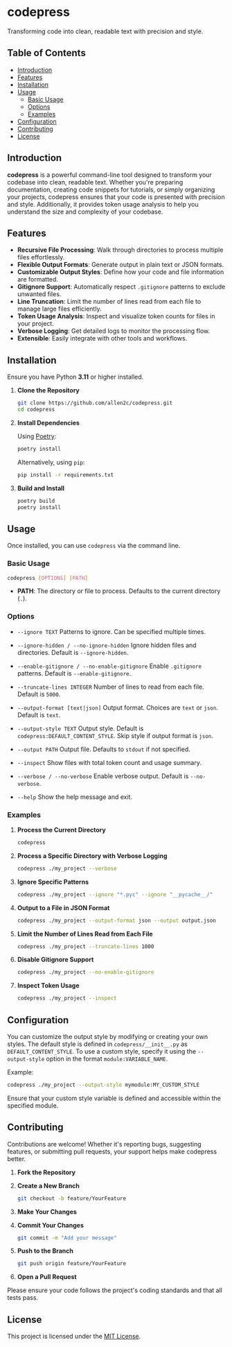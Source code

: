 # codepress

Transforming code into clean, readable text with precision and style.

## Table of Contents

- [Introduction](#introduction)
- [Features](#features)
- [Installation](#installation)
- [Usage](#usage)
    - [Basic Usage](#basic-usage)
    - [Options](#options)
    - [Examples](#examples)
- [Configuration](#configuration)
- [Contributing](#contributing)
- [License](#license)

## Introduction

**codepress** is a powerful command-line tool designed to transform your codebase into clean, readable text. Whether you're preparing documentation, creating code snippets for tutorials, or simply organizing your projects, codepress ensures that your code is presented with precision and style. Additionally, it provides token usage analysis to help you understand the size and complexity of your codebase.

## Features

- **Recursive File Processing**: Walk through directories to process multiple files effortlessly.
- **Flexible Output Formats**: Generate output in plain text or JSON formats.
- **Customizable Output Styles**: Define how your code and file information are formatted.
- **Gitignore Support**: Automatically respect `.gitignore` patterns to exclude unwanted files.
- **Line Truncation**: Limit the number of lines read from each file to manage large files efficiently.
- **Token Usage Analysis**: Inspect and visualize token counts for files in your project.
- **Verbose Logging**: Get detailed logs to monitor the processing flow.
- **Extensible**: Easily integrate with other tools and workflows.

## Installation

Ensure you have Python **3.11** or higher installed.

1. **Clone the Repository**

   ```bash
   git clone https://github.com/allen2c/codepress.git
   cd codepress
   ```

2. **Install Dependencies**

   Using [Poetry](https://python-poetry.org/):

   ```bash
   poetry install
   ```

   Alternatively, using `pip`:

   ```bash
   pip install -r requirements.txt
   ```

3. **Build and Install**

   ```bash
   poetry build
   poetry install
   ```

## Usage

Once installed, you can use `codepress` via the command line.

### Basic Usage

```bash
codepress [OPTIONS] [PATH]
```

- **PATH**: The directory or file to process. Defaults to the current directory (`.`).

### Options

- `--ignore TEXT`
  Patterns to ignore. Can be specified multiple times.

- `--ignore-hidden / --no-ignore-hidden`
  Ignore hidden files and directories. Default is `--ignore-hidden`.

- `--enable-gitignore / --no-enable-gitignore`
  Enable `.gitignore` patterns. Default is `--enable-gitignore`.

- `--truncate-lines INTEGER`
  Number of lines to read from each file. Default is `5000`.

- `--output-format [text|json]`
  Output format. Choices are `text` or `json`. Default is `text`.

- `--output-style TEXT`
  Output style. Default is `codepress:DEFAULT_CONTENT_STYLE`. Skip style if output format is `json`.

- `--output PATH`
  Output file. Defaults to `stdout` if not specified.

- `--inspect`
  Show files with total token count and usage summary.

- `--verbose / --no-verbose`
  Enable verbose output. Default is `--no-verbose`.

- `--help`
  Show the help message and exit.

### Examples

1. **Process the Current Directory**

   ```bash
   codepress
   ```

2. **Process a Specific Directory with Verbose Logging**

   ```bash
   codepress ./my_project --verbose
   ```

3. **Ignore Specific Patterns**

   ```bash
   codepress ./my_project --ignore "*.pyc" --ignore "__pycache__/"
   ```

4. **Output to a File in JSON Format**

   ```bash
   codepress ./my_project --output-format json --output output.json
   ```

5. **Limit the Number of Lines Read from Each File**

   ```bash
   codepress ./my_project --truncate-lines 1000
   ```

6. **Disable Gitignore Support**

   ```bash
   codepress ./my_project --no-enable-gitignore
   ```

7. **Inspect Token Usage**

   ```bash
   codepress ./my_project --inspect
   ```

## Configuration

You can customize the output style by modifying or creating your own styles. The default style is defined in `codepress/__init__.py` as `DEFAULT_CONTENT_STYLE`. To use a custom style, specify it using the `--output-style` option in the format `module:VARIABLE_NAME`.

Example:

```bash
codepress ./my_project --output-style mymodule:MY_CUSTOM_STYLE
```

Ensure that your custom style variable is defined and accessible within the specified module.

## Contributing

Contributions are welcome! Whether it's reporting bugs, suggesting features, or submitting pull requests, your support helps make codepress better.

1. **Fork the Repository**

2. **Create a New Branch**

   ```bash
   git checkout -b feature/YourFeature
   ```

3. **Make Your Changes**

4. **Commit Your Changes**

   ```bash
   git commit -m "Add your message"
   ```

5. **Push to the Branch**

   ```bash
   git push origin feature/YourFeature
   ```

6. **Open a Pull Request**

Please ensure your code follows the project's coding standards and that all tests pass.

## License

This project is licensed under the [MIT License](LICENSE).
